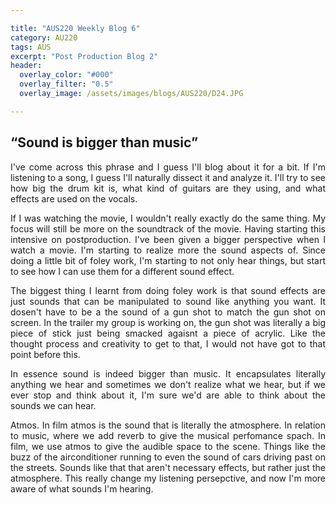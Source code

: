 ```yaml
---

title: "AUS220 Weekly Blog 6"
category: AU220
tags: AUS
excerpt: "Post Production Blog 2"
header:
  overlay_color: "#000"
  overlay_filter: "0.5"
  overlay_image: /assets/images/blogs/AUS220/D24.JPG

---
```

<style>
body {
text-align: justify}
</style>

## “Sound	is	bigger than music”

I've come across this phrase and I guess I'll blog about it for a bit. If I'm listening to a song, I guess I'll naturally dissect it and analyze it. I'll try to see how big the drum kit is, what kind of guitars are they using, and what effects are used on the vocals. 

If I was watching the movie, I wouldn't really exactly do the same thing. My focus will still be more on the soundtrack of the movie. Having starting this intensive on postproduction. I've been given a bigger perspective when I watch a movie. I'm starting to realize more the sound aspects of. Since doing a little bit of foley work, I'm starting to not only hear things, but start to  see how I can use them for a different sound effect. 

The biggest thing I learnt from doing foley work is that sound effects are just sounds that can be manipulated to sound like anything you want. It dosen't have to be a the sound of a gun shot to match the gun shot on screen. In the trailer my group is working on, the gun shot was literally a big piece of stick just being smacked agaisnt a piece of acrylic. Like the thought process and creativity to get to that, I would not have got to that point before this.  

In essence sound is indeed bigger than music. It encapsulates literally anything we hear and sometimes we don't realize what we hear, but if we ever stop and think about it, I'm sure we'd are able to think about the sounds we can hear. 

Atmos. In film atmos is the sound that is literally the atmosphere. In relation to music, where we add reverb to give the musical perfomance spach. In film, we use atmos to give the audible space to the scene. Things like the buzz of the airconditioner running to even the sound of cars driving past on the streets. Sounds like that that aren't necessary effects, but rather just the atmosphere. This really change my listening persepctive, and now I'm more aware of what sounds I'm hearing.



